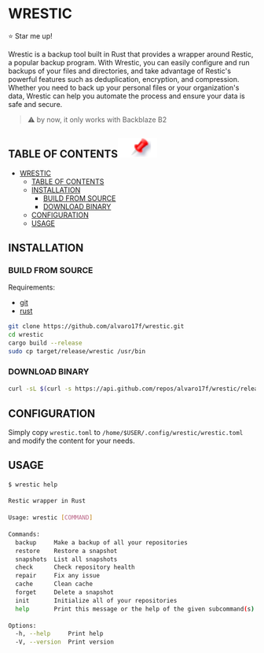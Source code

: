 # WRESTIC

:star: Star me up!

Wrestic is a backup tool built in Rust that provides a wrapper around Restic, a popular backup program. With Wrestic, you can easily configure and run backups of your files and directories, and take advantage of Restic's powerful features such as deduplication, encryption, and compression. Whether you need to back up your personal files or your organization's data, Wrestic can help you automate the process and ensure your data is safe and secure.

> ⚠️ by now, it only works with Backblaze B2

## TABLE OF CONTENTS[![](https://raw.githubusercontent.com/aregtech/areg-sdk/master/docs/img/pin.svg)](#table-of-contents)
- [WRESTIC](#wrestic)
  - [TABLE OF CONTENTS](#table-of-contents)
  - [INSTALLATION](#installation)
    - [BUILD FROM SOURCE](#build-from-source)
    - [DOWNLOAD BINARY](#download-binary)
  - [CONFIGURATION](#configuration)
  - [USAGE](#usage)



## INSTALLATION

### BUILD FROM SOURCE
Requirements:
- [git](https://git-scm.com/)
- [rust](https://rust-lang.org/)

```sh
git clone https://github.com/alvaro17f/wrestic.git
cd wrestic
cargo build --release
sudo cp target/release/wrestic /usr/bin
```
### DOWNLOAD BINARY

```sh
curl -sL $(curl -s https://api.github.com/repos/alvaro17f/wrestic/releases/latest | grep browser_download_url | cut -d '"' -f 4) | sudo tar zxf - -C /usr/bin --overwrite
```

## CONFIGURATION

Simply copy `wrestic.toml` to `/home/$USER/.config/wrestic/wrestic.toml` and modify the content for your needs.

## USAGE

```sh
$ wrestic help

Restic wrapper in Rust

Usage: wrestic [COMMAND]

Commands:
  backup     Make a backup of all your repositories
  restore    Restore a snapshot
  snapshots  List all snapshots
  check      Check repository health
  repair     Fix any issue
  cache      Clean cache
  forget     Delete a snapshot
  init       Initialize all of your repositories
  help       Print this message or the help of the given subcommand(s)

Options:
  -h, --help     Print help
  -V, --version  Print version

```
